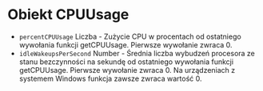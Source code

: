 # Obiekt CPUUsage

* `percentCPUUsage` Liczba - Zużycie CPU w procentach od ostatniego wywołania funkcji getCPUUsage. Pierwsze wywołanie zwraca 0.
* `idleWakeupsPerSecond` Number - Średnia liczba wybudzeń procesora ze stanu bezczynności na sekundę od ostatniego wywołania funkcji getCPUUsage. Pierwsze wywołanie zwraca 0. Na urządzeniach z systemem Windows funkcja zawsze zwraca wartość 0.